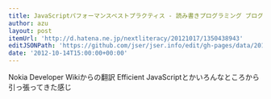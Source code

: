 ```yaml
---
title: JavaScriptパフォーマンスベストプラクティス - 読み書きプログラミング ブログ
author: azu
layout: post
itemUrl: 'http://d.hatena.ne.jp/nextliteracy/20121017/1350438943'
editJSONPath: 'https://github.com/jser/jser.info/edit/gh-pages/data/2012/10/index.json'
date: '2012-10-14T15:00:00+00:00'
---
```

Nokia Developer Wikiからの翻訳
Efficient JavaScriptとかいろんなところから引っ張ってきた感じ
